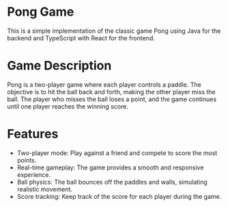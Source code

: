 # Pong Game

This is a simple implementation of the classic game Pong using Java for the backend and TypeScript with React for the frontend.

# Game Description

Pong is a two-player game where each player controls a paddle. The objective is to hit the ball back and forth, making the other player miss the ball. The player who misses the ball loses a point, and the game continues until one player reaches the winning score.

# Features

- Two-player mode: Play against a friend and compete to score the most points.
- Real-time gameplay: The game provides a smooth and responsive experience.
- Ball physics: The ball bounces off the paddles and walls, simulating realistic movement.
- Score tracking: Keep track of the score for each player during the game.
